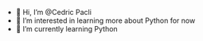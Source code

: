 - 👋 Hi, I’m @Cedric Pacli
- 👀 I’m interested in learning more about Python for now
- 🌱 I’m currently learning Python


<!---
JustAnother-n00b/JustAnother-n00b is a ✨ special ✨ repository because its `README.md` (this file) appears on your GitHub profile.
You can click the Preview link to take a look at your changes.
--->
